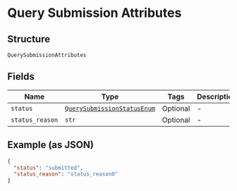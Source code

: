 
# Query Submission Attributes

## Structure

`QuerySubmissionAttributes`

## Fields

| Name | Type | Tags | Description |
|  --- | --- | --- | --- |
| `status` | [`QuerySubmissionStatusEnum`](../../doc/models/query-submission-status-enum.md) | Optional | - |
| `status_reason` | `str` | Optional | - |

## Example (as JSON)

```json
{
  "status": "submitted",
  "status_reason": "status_reason0"
}
```

